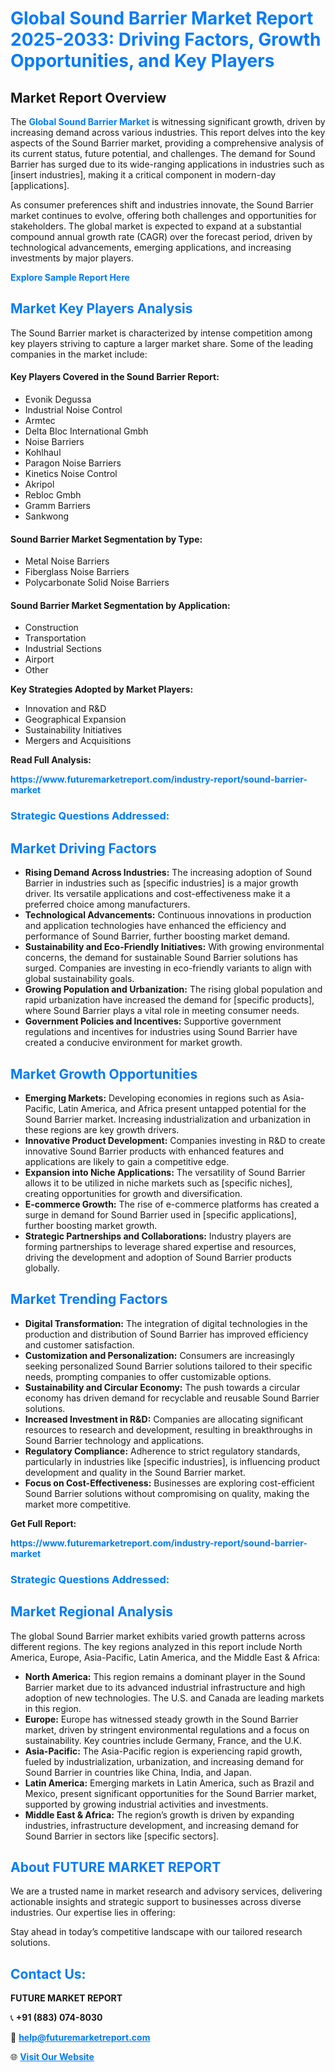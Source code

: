<h1 style="color: #007BFF;">Global Sound Barrier Market Report 2025-2033: Driving Factors, Growth Opportunities, and Key Players</h1>

<section id="overview">
<h2>Market Report Overview</h2>
<p>The <a href="https://www.futuremarketreport.com/industry-report/sound-barrier-market" style="color: #007BFF; text-decoration: none;"><strong>Global Sound Barrier Market</strong></a> is witnessing significant growth, driven by increasing demand across various industries. This report delves into the key aspects of the Sound Barrier market, providing a comprehensive analysis of its current status, future potential, and challenges. The demand for Sound Barrier has surged due to its wide-ranging applications in industries such as [insert industries], making it a critical component in modern-day [applications].</p>
<p>As consumer preferences shift and industries innovate, the Sound Barrier market continues to evolve, offering both challenges and opportunities for stakeholders. The global market is expected to expand at a substantial compound annual growth rate (CAGR) over the forecast period, driven by technological advancements, emerging applications, and increasing investments by major players.</p>
</section>

<section id="overview">
<p><a href="https://www.futuremarketreport.com/request-sample/reportId=30968" style="color: #007BFF; text-decoration: none;"><strong>Explore Sample Report Here</strong></a></p>
</section>

<section id="key-players">
<h2 style="color: #007BFF;">Market Key Players Analysis</h2>
<p>The Sound Barrier market is characterized by intense competition among key players striving to capture a larger market share. Some of the leading companies in the market include:</p>
<h4>Key Players Covered in the Sound Barrier Report:</h4>
<ul><li>Evonik Degussa</li><li>Industrial Noise Control</li><li>Armtec</li><li>Delta Bloc International Gmbh</li><li>Noise Barriers</li><li>Kohlhaul</li><li>Paragon Noise Barriers</li><li>Kinetics Noise Control</li><li>Akripol</li><li>Rebloc Gmbh</li><li>Gramm Barriers</li><li>Sankwong</li></ul>
<h4>Sound Barrier Market Segmentation by Type:</h4>
<ul><li>Metal Noise Barriers</li><li>Fiberglass Noise Barriers</li><li>Polycarbonate Solid Noise Barriers</li></ul>

<h4>Sound Barrier Market Segmentation by Application:</h4>
<ul><li>Construction</li><li>Transportation</li><li>Industrial Sections</li><li>Airport</li><li>Other</li></ul>
<p><strong>Key Strategies Adopted by Market Players:</strong></p>
<ul>
<li>Innovation and R&D</li>
<li>Geographical Expansion</li>
<li>Sustainability Initiatives</li>
<li>Mergers and Acquisitions</li>
</ul>
</section>

<section>
<p><strong>Read Full Analysis: </strong></p><a href="https://www.futuremarketreport.com/industry-report/sound-barrier-market" style="color: #007BFF; text-decoration: none;"><strong>https://www.futuremarketreport.com/industry-report/sound-barrier-market</strong></a>
<h3 style="color: #007BFF;">Strategic Questions Addressed:</h3>
</section>

<section id="driving-factors">
<h2 style="color: #007BFF;">Market Driving Factors</h2>
<ul>
<li><strong>Rising Demand Across Industries:</strong> The increasing adoption of Sound Barrier in industries such as [specific industries] is a major growth driver. Its versatile applications and cost-effectiveness make it a preferred choice among manufacturers.</li>
<li><strong>Technological Advancements:</strong> Continuous innovations in production and application technologies have enhanced the efficiency and performance of Sound Barrier, further boosting market demand.</li>
<li><strong>Sustainability and Eco-Friendly Initiatives:</strong> With growing environmental concerns, the demand for sustainable Sound Barrier solutions has surged. Companies are investing in eco-friendly variants to align with global sustainability goals.</li>
<li><strong>Growing Population and Urbanization:</strong> The rising global population and rapid urbanization have increased the demand for [specific products], where Sound Barrier plays a vital role in meeting consumer needs.</li>
<li><strong>Government Policies and Incentives:</strong> Supportive government regulations and incentives for industries using Sound Barrier have created a conducive environment for market growth.</li>
</ul>
</section>

<section id="growth-opportunities">
<h2 style="color: #007BFF;">Market Growth Opportunities</h2>
<ul>
<li><strong>Emerging Markets:</strong> Developing economies in regions such as Asia-Pacific, Latin America, and Africa present untapped potential for the Sound Barrier market. Increasing industrialization and urbanization in these regions are key growth drivers.</li>
<li><strong>Innovative Product Development:</strong> Companies investing in R&D to create innovative Sound Barrier products with enhanced features and applications are likely to gain a competitive edge.</li>
<li><strong>Expansion into Niche Applications:</strong> The versatility of Sound Barrier allows it to be utilized in niche markets such as [specific niches], creating opportunities for growth and diversification.</li>
<li><strong>E-commerce Growth:</strong> The rise of e-commerce platforms has created a surge in demand for Sound Barrier used in [specific applications], further boosting market growth.</li>
<li><strong>Strategic Partnerships and Collaborations:</strong> Industry players are forming partnerships to leverage shared expertise and resources, driving the development and adoption of Sound Barrier products globally.</li>
</ul>
</section>

<section id="trending-factors">
<h2 style="color: #007BFF;">Market Trending Factors</h2>
<ul>
<li><strong>Digital Transformation:</strong> The integration of digital technologies in the production and distribution of Sound Barrier has improved efficiency and customer satisfaction.</li>
<li><strong>Customization and Personalization:</strong> Consumers are increasingly seeking personalized Sound Barrier solutions tailored to their specific needs, prompting companies to offer customizable options.</li>
<li><strong>Sustainability and Circular Economy:</strong> The push towards a circular economy has driven demand for recyclable and reusable Sound Barrier solutions.</li>
<li><strong>Increased Investment in R&D:</strong> Companies are allocating significant resources to research and development, resulting in breakthroughs in Sound Barrier technology and applications.</li>
<li><strong>Regulatory Compliance:</strong> Adherence to strict regulatory standards, particularly in industries like [specific industries], is influencing product development and quality in the Sound Barrier market.</li>
<li><strong>Focus on Cost-Effectiveness:</strong> Businesses are exploring cost-efficient Sound Barrier solutions without compromising on quality, making the market more competitive.</li>
</ul>
</section>

<section>
<p><strong>Get Full Report: </strong></p><a href="https://www.futuremarketreport.com/industry-report/sound-barrier-market" style="color: #007BFF; text-decoration: none;"><strong>https://www.futuremarketreport.com/industry-report/sound-barrier-market</strong></a>
<h3 style="color: #007BFF;">Strategic Questions Addressed:</h3>
</section>


<section id="regional-analysis">
<h2 style="color: #007BFF;">Market Regional Analysis</h2>
<p>The global Sound Barrier market exhibits varied growth patterns across different regions. The key regions analyzed in this report include North America, Europe, Asia-Pacific, Latin America, and the Middle East & Africa:</p>
<ul>
<li><strong>North America:</strong> This region remains a dominant player in the Sound Barrier market due to its advanced industrial infrastructure and high adoption of new technologies. The U.S. and Canada are leading markets in this region.</li>
<li><strong>Europe:</strong> Europe has witnessed steady growth in the Sound Barrier market, driven by stringent environmental regulations and a focus on sustainability. Key countries include Germany, France, and the U.K.</li>
<li><strong>Asia-Pacific:</strong> The Asia-Pacific region is experiencing rapid growth, fueled by industrialization, urbanization, and increasing demand for Sound Barrier in countries like China, India, and Japan.</li>
<li><strong>Latin America:</strong> Emerging markets in Latin America, such as Brazil and Mexico, present significant opportunities for the Sound Barrier market, supported by growing industrial activities and investments.</li>
<li><strong>Middle East & Africa:</strong> The region’s growth is driven by expanding industries, infrastructure development, and increasing demand for Sound Barrier in sectors like [specific sectors].</li>
</ul>
</section>

<footer>
<h2 style="color: #007BFF;">About FUTURE MARKET REPORT</h2>
<p>We are a trusted name in market research and advisory services, delivering actionable insights and strategic support to businesses across diverse industries. Our expertise lies in offering:</p>

<p>Stay ahead in today’s competitive landscape with our tailored research solutions.</p>

<h2 style="color: #007BFF;">Contact Us:</h2>
<p><strong>FUTURE MARKET REPORT</strong></p>
<p>📞 <strong>+91 (883) 074-8030</strong></p>
<p>📧 <strong><a href="mailto:help@futuremarketreport.com" style="color: #007BFF;">help@futuremarketreport.com</a></strong></p>
<p>🌐 <strong><a href="https://www.futuremarketreport.com/" style="color: #007BFF;">Visit Our Website</a></strong></p>
</footer>